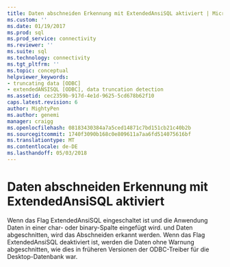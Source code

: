 ```yaml
---
title: Daten abschneiden Erkennung mit ExtendedAnsiSQL aktiviert | Microsoft Docs
ms.custom: ''
ms.date: 01/19/2017
ms.prod: sql
ms.prod_service: connectivity
ms.reviewer: ''
ms.suite: sql
ms.technology: connectivity
ms.tgt_pltfrm: ''
ms.topic: conceptual
helpviewer_keywords:
- truncating data [ODBC]
- extendedANSISQL [ODBC], data truncation detection
ms.assetid: cec2359b-917d-4e1d-9625-5cd678b62f10
caps.latest.revision: 6
author: MightyPen
ms.author: genemi
manager: craigg
ms.openlocfilehash: 08183430384a7a5ced14871c7bd151cb21c40b2b
ms.sourcegitcommit: 1740f3090b168c0e809611a7aa6fd514075616bf
ms.translationtype: MT
ms.contentlocale: de-DE
ms.lasthandoff: 05/03/2018
---
```

# <a name="data-truncation-detection-enabled-using-extendedansisql"></a>Daten abschneiden Erkennung mit ExtendedAnsiSQL aktiviert
Wenn das Flag ExtendedAnsiSQL eingeschaltet ist und die Anwendung Daten in einer char- oder binary-Spalte eingefügt wird. und Daten abgeschnitten, wird das Abschneiden erkannt werden. Wenn das Flag ExtendedAnsiSQL deaktiviert ist, werden die Daten ohne Warnung abgeschnitten, wie dies in früheren Versionen der ODBC-Treiber für die Desktop-Datenbank war.

